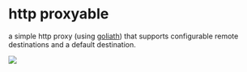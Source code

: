 # http proxyable
a simple http proxy (using [goliath](https://github.com/postrank-labs/goliath)) that supports configurable remote destinations and a default destination.

![](http://techbu.com/wp-content/uploads/2008/01/best-proxy.jpg)
